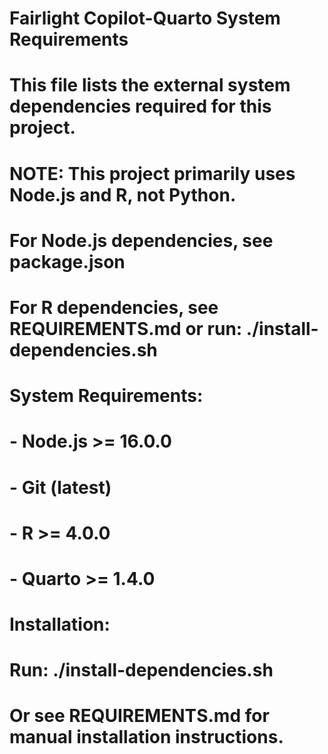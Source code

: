 # Fairlight Copilot-Quarto System Requirements
# This file lists the external system dependencies required for this project.
# 
# NOTE: This project primarily uses Node.js and R, not Python.
# For Node.js dependencies, see package.json
# For R dependencies, see REQUIREMENTS.md or run: ./install-dependencies.sh
#
# System Requirements:
# - Node.js >= 16.0.0
# - Git (latest)
# - R >= 4.0.0  
# - Quarto >= 1.4.0
#
# Installation:
# Run: ./install-dependencies.sh
#
# Or see REQUIREMENTS.md for manual installation instructions.
